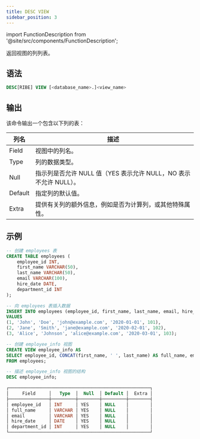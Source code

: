 ```yaml
---
title: DESC VIEW
sidebar_position: 3
---
```

import FunctionDescription from '@site/src/components/FunctionDescription';

<FunctionDescription description="引入或更新于：v1.2.383"/>

返回视图的列列表。

## 语法

```sql
DESC[RIBE] VIEW [<database_name>.]<view_name>
```

## 输出

该命令输出一个包含以下列的表：

| 列名    | 描述                                                                                                             |
|---------|-------------------------------------------------------------------------------------------------------------------------|
| Field   | 视图中的列名。                                                                                     |
| Type    | 列的数据类型。                                                                                            |
| Null    | 指示列是否允许 NULL 值（YES 表示允许 NULL，NO 表示不允许 NULL）。                      |
| Default | 指定列的默认值。                                                                             |
| Extra   | 提供有关列的额外信息，例如是否为计算列，或其他特殊属性。 |

## 示例

```sql
-- 创建 employees 表
CREATE TABLE employees (
    employee_id INT,
    first_name VARCHAR(50),
    last_name VARCHAR(50),
    email VARCHAR(100),
    hire_date DATE,
    department_id INT
);

-- 向 employees 表插入数据
INSERT INTO employees (employee_id, first_name, last_name, email, hire_date, department_id)
VALUES
(1, 'John', 'Doe', 'john@example.com', '2020-01-01', 101),
(2, 'Jane', 'Smith', 'jane@example.com', '2020-02-01', 102),
(3, 'Alice', 'Johnson', 'alice@example.com', '2020-03-01', 103);

-- 创建 employee_info 视图
CREATE VIEW employee_info AS
SELECT employee_id, CONCAT(first_name, ' ', last_name) AS full_name, email, hire_date, department_id
FROM employees;

-- 描述 employee_info 视图的结构
DESC employee_info;

┌─────────────────────────────────────────────────────┐
│     Field     │   Type  │  Null  │ Default │  Extra │
├───────────────┼─────────┼────────┼─────────┼────────┤
│ employee_id   │ INT     │ YES    │ NULL    │        │
│ full_name     │ VARCHAR │ YES    │ NULL    │        │
│ email         │ VARCHAR │ YES    │ NULL    │        │
│ hire_date     │ DATE    │ YES    │ NULL    │        │
│ department_id │ INT     │ YES    │ NULL    │        │
└─────────────────────────────────────────────────────┘
```